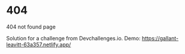 # 404
404 not found page

Solution for a challenge from Devchallenges.io.
Demo: https://gallant-leavitt-63a357.netlify.app/
